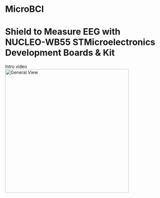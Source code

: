 # MicroBCI
# Shield to Measure EEG with  NUCLEO-WB55 STMicroelectronics Development Boards &amp; Kit

Intro video  
<img src="https://github.com/pieeg-club/MicroBCI/blob/main/Images/micro_bci.png" alt="General View" width="400">
